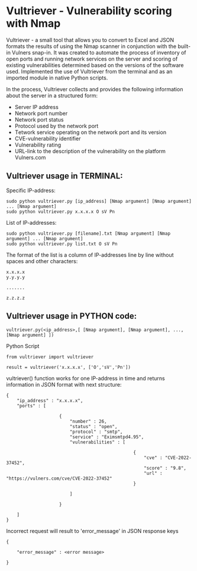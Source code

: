 # Vultriever - Vulnerability scoring with NmapVultriever - a small tool that allows you to convert to Excel and JSON formats the results of using the Nmap scanner in conjunction with the built-in Vulners snap-in. It was created to automate the process of inventory of open ports and running network services on the server and scoring of existing vulnerabilities determined based on the versions of the software used. Implemented the use of Vultriever from the terminal and as an imported module in native Python scripts. In the process, Vultriever collects and provides the following information about the server in a structured form:<ul><li>Server IP address</li><li>Network port number</li><li>Network port status</li><li>Protocol used by the network port</li><li>Тetwork service operating on the network port and its version</li><li>CVE-vulnerability identifier</li><li>Vulnerability rating</li><li>URL-link to the description of the vulnerability on the platform Vulners.com</li></ul>## Vultriever usage in TERMINAL:Specific IP-address:    sudo python vultriever.py [ip_address] [Nmap argument] [Nmap argument] ... [Nmap argument]    sudo python vultriever.py x.x.x.x O sV Pn                        List of IP-addresses:     sudo python vultriever.py [filename].txt [Nmap argument] [Nmap argument] ... [Nmap argument]    sudo python vultriever.py list.txt O sV PnThe format of the list is a column of IP-addresses line by line without spaces and other characters:    x.x.x.x    y.y.y.y        .......        z.z.z.z                               ## Vultriever usage in PYTHON code:    vultriever.py(<ip_address>,[ [Nmap argument], [Nmap argument], ..., [Nmap argument] ])Python Script    from vultriever import vultriever        result = vultriever('x.x.x.x', ['O','sV','Pn'])vultriever() function works for one IP-address in time and returns information in JSON format with next structure:    {        "ip_address" : "x.x.x.x",        "ports" : [                                    {                            "number" : 26,                            "status" : "open",                            "protocol" : "smtp",                            "service" : "Eximsmtpd4.95",                            "vulnerabilities" : [                                                                                    {                                                        "cve" : "CVE-2022-37452",                                                        "score" : "9.8",                                                        "url" : "https://vulners.com/cve/CVE-2022-37452"                                                    }                                                            ]                                                    }                    ]    }Incorrect request will result to 'error_message' in JSON response keys                            {                "error_message" : <error message>            }